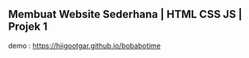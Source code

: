 ## Membuat Website Sederhana | HTML CSS JS | Projek 1

demo : https://hiigootgar.github.io/bobabotime
